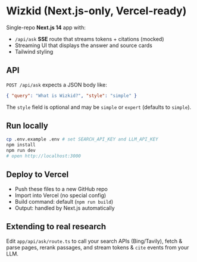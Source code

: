 # Wizkid (Next.js-only, Vercel-ready)

Single-repo **Next.js 14** app with:
- `/api/ask` **SSE** route that streams tokens + citations (mocked)
- Streaming UI that displays the answer and source cards
- Tailwind styling

## API

`POST /api/ask` expects a JSON body like:

```json
{ "query": "What is Wizkid?", "style": "simple" }
```

The `style` field is optional and may be `simple` or `expert` (defaults to `simple`).

## Run locally
```bash
cp .env.example .env # set SEARCH_API_KEY and LLM_API_KEY
npm install
npm run dev
# open http://localhost:3000
```

## Deploy to Vercel
- Push these files to a new GitHub repo
- Import into Vercel (no special config)
- Build command: default (`npm run build`)
- Output: handled by Next.js automatically

## Extending to real research
Edit `app/api/ask/route.ts` to call your search APIs (Bing/Tavily), fetch & parse pages,
rerank passages, and stream tokens & `cite` events from your LLM.
